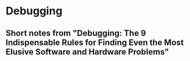  # Debugging
 
 ## Short notes from "Debugging: The 9 Indispensable Rules for Finding Even the Most Elusive Software and Hardware Problems"